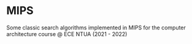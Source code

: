 # MIPS
Some classic search algorithms implemented in MIPS for the computer architecture course @ ECE NTUA (2021 - 2022)
